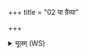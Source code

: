+++
title = "02 या ग्रैव्या"

+++
<details><summary>मूलम् (WS)</summary>

या ग्रैव्या अपचितो अथो या उपपक्ष्याः ।  
विजान्मि या अपचितः स्वयं स्रसस्ता इतो नाशयामसि ॥ ३ ॥
</details>